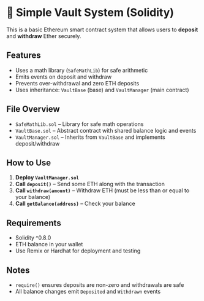 # 🔐 Simple Vault System (Solidity)

This is a basic Ethereum smart contract system that allows users to **deposit** and **withdraw** Ether securely.

## Features

- Uses a math library (`SafeMathLib`) for safe arithmetic
- Emits events on deposit and withdraw
- Prevents over-withdrawal and zero ETH deposits
- Uses inheritance: `VaultBase` (base) and `VaultManager` (main contract)

## File Overview

- `SafeMathLib.sol` – Library for safe math operations
- `VaultBase.sol` – Abstract contract with shared balance logic and events
- `VaultManager.sol` – Inherits from `VaultBase` and implements deposit/withdraw

## How to Use

1. **Deploy `VaultManager.sol`**
2. **Call `deposit()`** – Send some ETH along with the transaction
3. **Call `withdraw(amount)`** – Withdraw ETH (must be less than or equal to your balance)
4. **Call `getBalance(address)`** – Check your balance

## Requirements

- Solidity ^0.8.0
- ETH balance in your wallet
- Use Remix or Hardhat for deployment and testing

## Notes

- `require()` ensures deposits are non-zero and withdrawals are safe
- All balance changes emit `Deposited` and `Withdrawn` events

